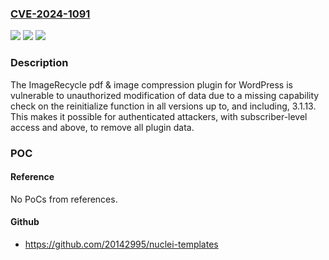 ### [CVE-2024-1091](https://cve.mitre.org/cgi-bin/cvename.cgi?name=CVE-2024-1091)
![](https://img.shields.io/static/v1?label=Product&message=ImageRecycle%20pdf%20%26%20image%20compression&color=blue)
![](https://img.shields.io/static/v1?label=Version&message=*%3C%3D%203.1.13%20&color=brighgreen)
![](https://img.shields.io/static/v1?label=Vulnerability&message=CWE-862%20Missing%20Authorization&color=brighgreen)

### Description

The ImageRecycle pdf & image compression plugin for WordPress is vulnerable to unauthorized modification of data due to a missing capability check on the reinitialize function in all versions up to, and including, 3.1.13. This makes it possible for authenticated attackers, with subscriber-level access and above, to remove all plugin data.

### POC

#### Reference
No PoCs from references.

#### Github
- https://github.com/20142995/nuclei-templates

